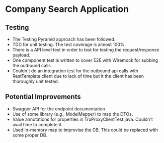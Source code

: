 # Company Search Application

## Testing 
<ul>
  <li>The Testing Pyramid approach has been followed.</li>
  <li>TDD for unit testing. The test coverage is almost 100%.</li>
  <li>There is a API level test in order to test for testing the request/response payload.</li>
  <li>One component test is written to cover E2E with Wiremock for subbing the outbound calls</li>
  <li>Couldn't do an integration test for the outbound api calls with RestTemplate client due to lack of time but 
    it the client has been thoroughly unit tested.</li>
</ul>

## Potential Improvements
<ul>
  <li>Swagger API for the endpoint documentation</li>
  <li>Use of some library (e.g., ModelMapper) to map the DTOs.</li>
  <li>Value annotations for properties in TruProxyClientTest.java. Couldn't avail time to complete it.</li>
  <li>Used in-memory map to improvise the DB. This could be replaced with some proper DB.</li>
</ul>

